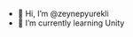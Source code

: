 - 👋 Hi, I’m @zeynepyurekli
- 🌱 I’m currently learning Unity

<!---
zeynepyurekli/zeynepyurekli is a ✨ special ✨ repository because its `README.md` (this file) appears on your GitHub profile.
You can click the Preview link to take a look at your changes.
--->
